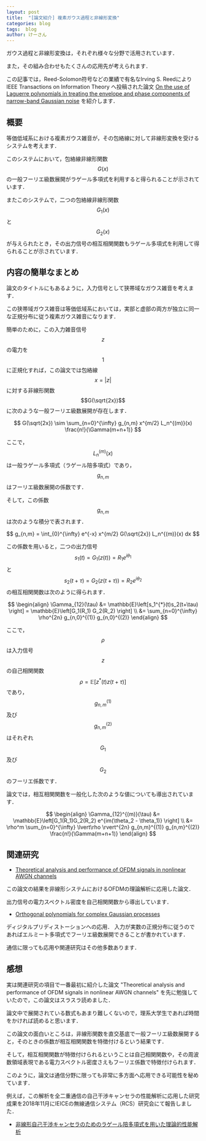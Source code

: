 ```yaml
---
layout: post
title:  "[論文紹介] 複素ガウス過程と非線形変換"
categories: blog
tags:  blog
author: けーさん
---
```


<!-- MathJaxを有効 -->
<script src="https://cdnjs.cloudflare.com/ajax/libs/mathjax/2.7.0/MathJax.js?config=TeX-AMS-MML_HTMLorMML" type="text/javascript"></script>
<script type="text/x-mathjax-config">
  MathJax.Hub.Config({
  "HTML-CSS": {
    // デフォルトが ["STIX","TeX"] なのを変更
    // [] にしても良い
    availableFonts: ["TeX"],
    undefinedFamily: "'Raleway', Helvetica, Arial, sans-serif"
  }
  });
</script>


ガウス過程と非線形変換は，それぞれ様々な分野で活用されています．

また，その組み合わせもたくさんの応用先が考えられます．

この記事では，Reed-Solomon符号などの業績で有名なIrving S. Reedにより IEEE Transactions on Information Theory へ投稿された論文 [On the use of Laguerre polynomials in treating the envelope and phase components of narrow-band Gaussian noise](https://ieeexplore.ieee.org/document/1057507) を紹介します．

<!--more-->

## 概要

等価低域系における複素ガウス雑音が，その包絡線に対して非線形変換を受けるシステムを考えます．

このシステムにおいて，包絡線非線形関数$$G(x)$$の一般フーリエ級数展開がラゲール多項式を利用すると得られることが示されています．

またこのシステムで，二つの包絡線非線形関数$$G_1(x)$$と$$G_2(x)$$が与えられたとき，その出力信号の相互相関関数もラゲール多項式を利用して得られることが示されています．


## 内容の簡単なまとめ

論文のタイトルにもあるように，入力信号として狭帯域なガウス雑音を考えます．

この狭帯域ガウス雑音は等価低域系においては，実部と虚部の両方が独立に同一な正規分布に従う複素ガウス雑音になります．

簡単のために，この入力雑音信号$$z$$の電力を$$1$$に正規化すれば，この論文では包絡線$$x=\lvert z \rvert$$に対する非線形関数$$G(\sqrt{2x})$$に次のような一般フーリエ級数展開が存在します．

$$
G(\sqrt{2x}) \sim \sum_{n=0}^{\infty} g_{n,m} x^{m/2} L_n^{(m)}(x) \frac{n!}{\Gamma(m+n+1)}
$$

ここで，$$L_n^{(m)}(x)$$は一般ラゲール多項式（ラゲール陪多項式）であり，$$g_{n,m}$$はフーリエ級数展開の係数です．

そして，この係数$$g_{n,m}$$は次のような積分で表されます．

$$
g_{n,m} = \int_{0}^{\infty} e^{-x} x^{m/2} G(\sqrt{2x}) L_n^{(m)}(x) dx
$$

この係数を用いると，二つの出力信号$$s_1(t) = G_1(z(t))=R_1e^{i\theta_1}$$と$$s_2(t+\tau)=G_2(z(t+\tau))=R_2e^{i\theta_2}$$の相互相関関数は次のように得られます．

$$
\begin{align}
\Gamma_{12}(\tau) &= \mathbb{E}\left[s_1^{*}(t)s_2(t+\tau) \right] = \mathbb{E}\left[G_1(R_1) G_2(R_2) \right] \\
&= \sum_{n=0}^{\infty} \rho^{2n} g_{n,0}^{(1)} g_{n,0}^{(2)}
\end{align}
$$

ここで，$$\rho$$は入力信号$$z$$の自己相関関数$$\rho=\mathbb{E}\left[z^{*}(t)z(t+\tau) \right]$$であり，$$g_{n,m}^{(1)}$$及び$$g_{n,m}^{(2)}$$はそれぞれ$$G_1$$及び$$G_2$$のフーリエ係数です．

論文では，相互相関関数を一般化した次のような値についても導出されています．

$$
\begin{align}
\Gamma_{12}^{(m)}(\tau) &= \mathbb{E}\left[G_1(R_1)G_2(R_2) e^{im(\theta_2 - \theta_1)} \right] \\
&= \rho^m \sum_{n=0}^{\infty} \lvert\rho \rvert^{2n} g_{n,m}^{(1)} g_{n,m}^{(2)} \frac{n!}{\Gamma(m+n+1)}
\end{align}
$$


## 関連研究

+ [Theoretical analysis and performance of OFDM signals in nonlinear AWGN channels](https://ieeexplore.ieee.org/document/837046)

この論文の結果を非線形システムにおけるOFDMの理論解析に応用した論文．

出力信号の電力スペクトル密度を自己相関関数から導出しています．


+ [Orthogonal polynomials for complex Gaussian processes](https://ieeexplore.ieee.org/document/1337247)

ディジタルプリディストーションへの応用．
入力が実数の正規分布に従うのであればエルミート多項式でフーリエ級数展開できることが書かれています．

通信に限っても応用や関連研究はその他多数あります．


## 感想

実は関連研究の項目で一番最初に紹介した論文 "Theoretical analysis and performance of OFDM signals in nonlinear AWGN channels" を先に勉強していたので，この論文はスラスラ読めました．

論文中で展開されている数式もあまり難しくないので，理系大学生であれば時間をかければ読めると思います．

この論文の面白いところは，非線形関数を直交基底で一般フーリエ級数展開すると，そのときの係数が相互相関関数を特徴付けるという結果です．

そして，相互相関関数が特徴付けられるということは自己相関関数や，その周波数領域表現である電力スペクトル密度さえもフーリエ係数で特徴付けられます．

このように，論文は通信分野に限っても非常に多方面へ応用できる可能性を秘めています．

例えば，この解析を全二重通信の自己干渉キャンセラの性能解析に応用した研究成果を2018年11月にIEICEの無線通信システム（RCS）研究会にて報告しました．

+ [非線形自己干渉キャンセラのためのラゲール陪多項式を用いた理論的性能解析](https://www.ieice.org/ken/paper/20181121R1Hn/)

